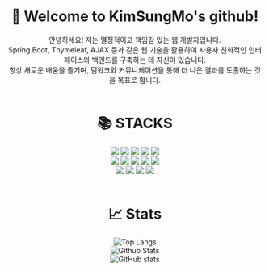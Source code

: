 <!--
**kimsungmo0108/kimsungmo0108** is a ✨ _special_ ✨ repository because its `README.md` (this file) appears on your GitHub profile.

Here are some ideas to get you started:

- 🔭 I’m currently working on ...
- 🌱 I’m currently learning ...
- 👯 I’m looking to collaborate on ...
- 🤔 I’m looking for help with ...
- 💬 Ask me about ...
- 📫 How to reach me: ...
- 😄 Pronouns: ...
- ⚡ Fun fact: ...
-->

<h1 align=center>👋 Welcome to KimSungMo's github!</h1>
<div align=center>
안녕하세요! 저는 열정적이고 책임감 있는 웹 개발자입니다. 
<br>
Spring Boot, Thymeleaf, AJAX 등과 같은 웹 기술을 활용하여 사용자 친화적인 인터페이스와 백엔드를 구축하는 데 자신이 있습니다.
<br>
항상 새로운 배움을 즐기며, 팀워크와 커뮤니케이션을 통해 더 나은 결과를 도출하는 것을 목표로 합니다.
</div>

<br>
<div align=center><h1>📚 STACKS</h1></div>
<div align=center> 
  <img src="https://img.shields.io/badge/html5-E34F26?style=for-the-badge&logo=html5&logoColor=white"> 
  <img src="https://img.shields.io/badge/css-1572B6?style=for-the-badge&logo=css3&logoColor=white"> 
  <img src="https://img.shields.io/badge/javascript-F7DF1E?style=for-the-badge&logo=javascript&logoColor=black"> 
  <img src="https://img.shields.io/badge/jquery-0769AD?style=for-the-badge&logo=jquery&logoColor=white">
  <img src="https://img.shields.io/badge/jpa-59666C?style=for-the-badge&logo=jpa&logoColor=white">
  <br>

  <img src="https://img.shields.io/badge/java-007396?style=for-the-badge&logo=java&logoColor=white"> 
  <img src="https://img.shields.io/badge/mysql-4479A1?style=for-the-badge&logo=mysql&logoColor=white"> 
  <img src="https://img.shields.io/badge/bootstrap-7952B3?style=for-the-badge&logo=bootstrap&logoColor=white">
  <img src="https://img.shields.io/badge/thymeleaf-005F0F?style=for-the-badge&logo=thymeleaf&logoColor=white">
  <img src="https://img.shields.io/badge/mybatis-DD282E?style=for-the-badge&logo=mybatis&logoColor=white">
  <br>

  <img src="https://img.shields.io/badge/linux-FCC624?style=for-the-badge&logo=linux&logoColor=black"> 
  <img src="https://img.shields.io/badge/springboot-6DB33F?style=for-the-badge&logo=springboot&logoColor=white">
  <img src="https://img.shields.io/badge/naver cloud service-03C75A?style=for-the-badge&logo=naver&logoColor=white">
  <img src="https://img.shields.io/badge/github-181717?style=for-the-badge&logo=github&logoColor=white">
  <br>
</div>

<br>
<div align=center><h1>📈 Stats</h1></div>
<div align=center> 
  
  ![Top Langs](https://github-readme-stats.vercel.app/api/top-langs/?username=kimsungmo0108&layout=compact)
  <br>
  ![Github Stats](https://github-readme-stats.vercel.app/api?username=kimsungmo0108&show_icons=true)
  <br>
  ![GitHub stats](https://github-readme-stats.vercel.app/api?username=kimsungmo0108&hide=contribs,prs&show_icons=true&theme=graywhite)
  
</div>
